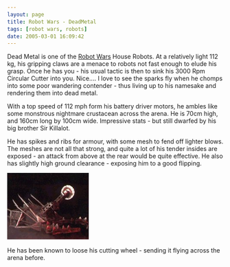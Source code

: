 ```yaml
---
layout: page
title: Robot Wars - DeadMetal
tags: [robot wars, robots]
date: 2005-03-01 16:09:42
---
```

Dead Metal is one of the <a href="/wiki/robot_wars.html" title="The british robot smashing TV series.">Robot Wars</a> House Robots. At a relatively light 112 kg, his gripping claws are a menace to robots not fast enough to elude his grasp. Once he has you - his usual tactic is then to sink his 3000 Rpm Circular Cutter into you. Nice.... I love to see the sparks fly when he chomps into some poor wandering contender - thus living up to his namesake and rendering them into dead metal.

With a top speed of 112 mph form his battery driver motors, he ambles like some monstrous nightmare crustacean across the arena. He is 70cm high, and 160cm long by 100cm wide. Impressive stats - but still dwarfed by his big brother Sir Killalot.

He has spikes and ribs for armour, with some mesh to fend off lighter blows. The meshes are not all that strong, and quite a lot of his tender insides are exposed - an attack from above at the rear would be quite effective. He also has slightly high ground clearance - exposing him to a good flipping.

<img class="img-responsive" src="/galleries/gallery-1-common-images/177-dead-metal01.jpg"/>

He has been known to loose his cutting wheel - sending it flying across the arena before.
